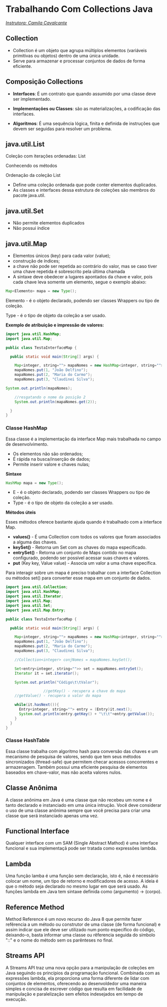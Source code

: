 # Trabalhando Com Collections Java
_[Instrutora: Camila Cavalcante](https://github.com/cami-la/curso-dio-intro-collections)_

## Collection
- Collection é um objeto que agrupa múltiplos elementos (variáveis primitivas ou objetos) dentro de uma única unidade.
- Serve para armazenar e processar conjuntos de dados de forma eficiente.

## Composição Collections
- **Interfaces**: É um contrato que quando assumido por uma
classe deve ser implementado.

- **Implementações ou Classes**: são as materializações, a
codificação das interfaces.

 - **Algoritmos**: É uma sequência lógica, finita e definida de
instruções que devem ser seguidas para resolver um problema.

## java.util.List
Coleção com iterações ordenadas: List

Conhecendo os métodos

Ordenação da coleção List

-  Define uma coleção ordenada que pode conter elementos duplicados.
-  As classes e interfaces dessa estrutura de coleções são membros do pacote java.util.

## java.util.Set
- Não permite elementos duplicados
- Não possui índice

## java.util.Map
- Elementos únicos (key) para cada valor (value);
- construção de índices;
- a chave não pode ser repetida ao contrário do valor, mas se caso tiver uma chave repetida é sobrescrito pela última chamada
- A sintaxe deve obedecer a lugares apontados da chave e valor, pois cada chave leva somente um elemento, segue o exemplo abaixo:
~~~~java
Map<Elemento> mapa = new Type();
~~~~
Elemento - é o objeto declarado, podendo ser classes Wrappers ou tipo de coleção.


Type - é o tipo de objeto da coleção a ser usado.

**Exemplo de atribuição e impressão de valores:**

~~~~java
import java.util.HashMap;
import java.util.Map;

public class TestaInterfaceMap {

  public static void main(String[] args) {

    Map<integer, string=""> mapaNomes = new HashMap<integer, string="">();
    mapaNomes.put(1, "João Delfino");
    mapaNomes.put(2, "Maria do Carmo");
    mapaNomes.put(3, "Claudinei Silva");

System.out.println(mapaNomes);

    //resgatando o nome da posição 2
    System.out.println(mapaNomes.get(2));

  }
}
~~~~
### Classe HashMap
Essa classe é a implementação da interface Map mais trabalhada no campo de desenvolvimento.

- Os elementos não são ordenados;
- É rápida na busca/inserção de dados;
- Permite inserir valore e chaves nulas;
  
**Sintaxe**

~~~~java
HashMap mapa = new Type();
~~~~
- E - é o objeto declarado, podendo ser classes Wrappers ou tipo de coleção.
- Type - é o tipo de objeto da coleção a ser usado.

**Métodos úteis**

Esses métodos oferece bastante ajuda quando é trabalhado com a interface Map.

- **values()** - É uma Collection com todos os valores que foram associados a alguma das chaves.
- **keySet()** - Retorna um Set com as chaves do mapa especificado.
- **entrySet()** - Retorna um conjunto de Maps contido no mapa configurado, podendo ser possível acessar suas chaves e valores.
- **put** (Key key, Value value) - Associa um valor a uma chave específica.

Para interagir sobre um mapa é preciso trabalhar com a interface Collection ou métodos set() para converter esse mapa em um conjunto de dados.

~~~~java
import java.util.Collection;
import java.util.HashMap;
import java.util.Iterator;
import java.util.Map;
import java.util.Set;
import java.util.Map.Entry;

public class TestaInterfaceMap {

  public static void main(String[] args) {

    Map<integer, string=""> mapaNomes = new HashMap<integer, string="">();
    mapaNomes.put(1, "João Delfino");
    mapaNomes.put(2, "Maria do Carmo");
    mapaNomes.put(3, "Claudinei Silva");

    //Collection<integer> conjNomes = mapaNomes.keySet();

    Set<entry<integer, string="">> set = mapaNomes.entrySet();
    Iterator it = set.iterator();

    System.out.println("Código\t\tValor");

                 //getKey() - recupera a chave do mapa
    //getValue() - recupera o valor do mapa

    while(it.hasNext()){
      Entry<integer, string=""> entry = (Entry)it.next();
      System.out.println(entry.getKey() + "\t\t"+entry.getValue());
    }
  }
}
~~~~
### Classe HashTable

Essa classe trabalha com algoritmo hash para conversão das chaves e um mecanismo de pesquisa de valores, sendo que tem seus métodos sincronizados (thread-safe) que permitem checar acessos concorrentes e armazenagem. Também possui uma eficiente pesquisa de elementos baseados em chave-valor, mas não aceita valores nulos.

## Classe Anônima

A classe anônima em Java é uma classe que não recebeu um nome e é tanto declarado e instanciado em uma única intrução. Você deve considerar o uso de uma classe anônima sempre que você precisa para criar uma classe que será instanciado apenas uma vez. 

## Functional Interface

Qualquer interface com um SAM (Single Abstract Mathod) é uma interface funcional e sua implementaçã pode ser tratada como expressões lambda.

## Lambda 

Uma função lamba é uma função sem declaração, isto é, não é necessário colocar um nome, um tipo de retorno e modificadores de acesso. A ideia é que o método seja declarado no mesmo lugar em que será usado. As funções lambda em Java tem sintaxe definida como (argumento) -> (corpo).

## Reference Method

Method Reference é um novo recurso do Java 8 que permite fazer refêrencia a um método ou construtor de uma classe (de forma funcional) e assim indicar que ele deve ser utilizado num ponto específico do código, deixando-o, basta informar uma classe ou rêferencia seguida do símbolo "::" e o nome do método sem os parênteses no final.

## Streams API

A Streams API traz uma nova opção para a manipulação de coleções em Java seguindo os princípios da programação funcional. Combinada com as expressões lambda, ela proporciona uma forma diferente de lidar com conjuntos de elementos, oferecendo ao desenvoldedor uma maneira simples e concisa de escrever código que resulta em facilidade de manipulação e paralelização sem efeitos indesejados em tempo de execução.
